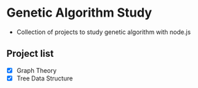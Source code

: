 # Genetic Algorithm Study

- Collection of projects to study genetic algorithm with node.js

## Project list

- [x] Graph Theory
- [x] Tree Data Structure
